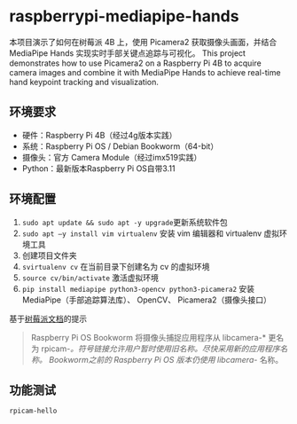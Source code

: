 # raspberrypi-mediapipe-hands
本项目演示了如何在树莓派 4B 上，使用 Picamera2 获取摄像头画面，并结合 MediaPipe Hands 实现实时手部关键点追踪与可视化。
This project demonstrates how to use Picamera2 on a Raspberry Pi 4B to acquire camera images and combine it with MediaPipe Hands to achieve real-time hand keypoint tracking and visualization.

## 环境要求
- 硬件：Raspberry Pi 4B（经过4g版本实践）
- 系统：Raspberry Pi OS / Debian Bookworm（64-bit）
- 摄像头：官方 Camera Module（经过imx519实践）
- Python：最新版本Raspberry Pi OS自带3.11

## 环境配置
1. `sudo apt update && sudo apt -y upgrade`更新系统软件包
2. `sudo apt –y install vim virtualenv`   安装 vim 编辑器和 virtualenv 虚拟环境工具
3. 创建项目文件夹
4. `svirtualenv cv`   在当前目录下创建名为 cv 的虚拟环境
5. `source cv/bin/activate`   激活虚拟环境
6. `pip install mediapipe python3-opencv python3-picamera2`   安装 MediaPipe（手部追踪算法库）、 OpenCV、 Picamera2（摄像头接口）

基于[树莓派文档](https://pidoc.cn/docs/computers/camera-software)的提示
> Raspberry Pi OS Bookworm 将摄像头捕捉应用程序从 libcamera-\* 更名为 rpicam-*。符号链接允许用户暂时使用旧名称。尽快采用新的应用程序名称。 Bookworm之前的 Raspberry Pi OS 版本仍使用 libcamera-* 名称。

## 功能测试
`rpicam-hello`  
